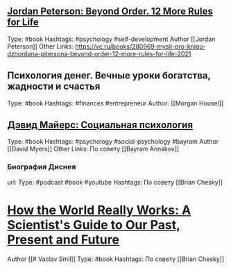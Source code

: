 ## [**Jordan Peterson: Beyond Order. 12 More Rules for Life**](https://www.labirint.ru/books/923696/)
Type: #book
Hashtags: #psychology #self-development
Author [[Jordan Peterson]]
Other Links: https://vc.ru/books/280969-mysli-pro-knigu-dzhordana-pitersona-beyond-order-12-more-rules-for-life-2021


## Психология денег. Вечные уроки богатства, жадности и счастья
Type: #book 
Hashtags: #finances #entrepreneur 
Author: [[Morgan Housel]]

## [Дэвид Майерс: Социальная психология](https://www.labirint.ru/books/87754/)
Type: #book
Hashtags: #psychology #social-psychology #bayram
Author [[David Myers]]
Other Links:
По совету [[Bayram Annakov]]

### Биография Диснея 
url:
Type: #podcast #book #youtube
Hashtags:
По совету [[Brian Chesky]]


# [How the World Really Works: A Scientist's Guide to Our Past, Present and Future ](https://www.amazon.com/World-Really-Works-Smil-Vaclav/dp/0241454409)
Author [[# Vaclav Smil]]
Type: #book
Hashtags:
По совету [[Brian Chesky]]
